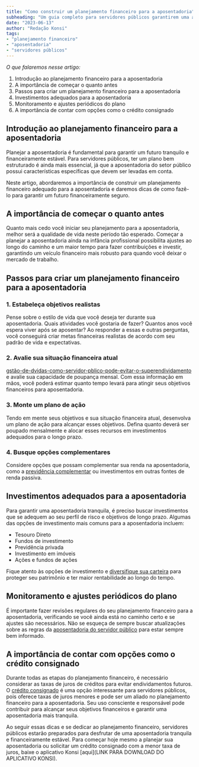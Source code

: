 ```yaml
---
title: "Como construir um planejamento financeiro para a aposentadoria"
subheading: "Um guia completo para servidores públicos garantirem uma aposentadoria tranquila"
date: "2023-06-13"
author: "Redação Konsi"
tags:
- "planejamento financeiro"
- "aposentadoria"
- "servidores públicos"
---
```


_O que falaremos nesse artigo:_
1. Introdução ao planejamento financeiro para a aposentadoria
2. A importância de começar o quanto antes
3. Passos para criar um planejamento financeiro para a aposentadoria
4. Investimentos adequados para a aposentadoria
5. Monitoramento e ajustes periódicos do plano
6. A importância de contar com opções como o crédito consignado

## Introdução ao planejamento financeiro para a aposentadoria

Planejar a aposentadoria é fundamental para garantir um futuro tranquilo e financeiramente estável. Para servidores públicos, ter um plano bem estruturado é ainda mais essencial, já que a aposentadoria do setor público possui características específicas que devem ser levadas em conta. 

Neste artigo, abordaremos a importância de construir um planejamento financeiro adequado para a aposentadoria e daremos dicas de como fazê-lo para garantir um futuro financeiramente seguro. 

## A importância de começar o quanto antes

Quanto mais cedo você iniciar seu planejamento para a aposentadoria, melhor será a qualidade de vida neste período tão esperado. Começar a planejar a aposentadoria ainda na infância profissional possibilita ajustes ao longo do caminho e um maior tempo para fazer contribuições e investir, garantindo um veículo financeiro mais robusto para quando você deixar o mercado de trabalho. 

## Passos para criar um planejamento financeiro para a aposentadoria

### 1. Estabeleça objetivos realistas

Pense sobre o estilo de vida que você deseja ter durante sua aposentadoria. Quais atividades você gostaria de fazer? Quantos anos você espera viver após se aposentar? Ao responder a essas e outras perguntas, você conseguirá criar metas financeiras realistas de acordo com seu padrão de vida e expectativas. 

### 2. Avalie sua situação financeira atual

[gstão-de-dvidas-como-servidor-pblico-pode-evitar-o-superendividamento](https://www.konsi.com.br/postagens/gestao-de-dvidas-como-servidor-pblico-pode-evitar-o-superendividamento) e avalie sua capacidade de poupança mensal. Com essa informação em mãos, você poderá estimar quanto tempo levará para atingir seus objetivos financeiros para aposentadoria.

### 3. Monte um plano de ação

Tendo em mente seus objetivos e sua situação financeira atual, desenvolva um plano de ação para alcançar esses objetivos. Defina quanto deverá ser poupado mensalmente e alocar esses recursos em investimentos adequados para o longo prazo. 

### 4. Busque opções complementares

Considere opções que possam complementar sua renda na aposentadoria, como a [previdência complementar](https://www.konsi.com.br/postagens/previdncia-complementar-para-servidores-pblicos-saiba-mais-sobre-essa-opo-de-investimento) ou investimentos em outras fontes de renda passiva.

## Investimentos adequados para a aposentadoria

Para garantir uma aposentadoria tranquila, é preciso buscar investimentos que se adequem ao seu perfil de risco e objetivos de longo prazo. Algumas das opções de investimento mais comuns para a aposentadoria incluem:

- Tesouro Direto
- Fundos de investimento
- Previdência privada
- Investimento em imóveis
- Ações e fundos de ações

Fique atento às opções de investimento e [diversifique sua carteira](https://www.konsi.com.br/postagens/investindo-seu-dinheiro-como-servidor-pblico-opes-seguras-e-rentveis) para proteger seu patrimônio e ter maior rentabilidade ao longo do tempo. 

## Monitoramento e ajustes periódicos do plano

É importante fazer revisões regulares do seu planejamento financeiro para a aposentadoria, verificando se você ainda está no caminho certo e se ajustes são necessários. Não se esqueça de sempre buscar atualizações sobre as regras da [aposentadoria do servidor público](https://www.konsi.com.br/postagens/aposentadoria-do-servidor-publico-sp-saiba-mais-sobre-o-reajuste) para estar sempre bem informado. 

## A importância de contar com opções como o crédito consignado

Durante todas as etapas do planejamento financeiro, é necessário considerar as taxas de juros de créditos para evitar endividamentos futuros. O [crédito consignado](https://www.konsi.com.br/postagens/4-habitos-financeiros-saudaveis-servidor-publico) é uma opção interessante para servidores públicos, pois oferece taxas de juros menores e pode ser um aliado no planejamento financeiro para a aposentadoria. Seu uso consciente e responsável pode contribuir para alcançar seus objetivos financeiros e garantir uma aposentadoria mais tranquila. 

Ao seguir essas dicas e se dedicar ao planejamento financeiro, servidores públicos estarão preparados para desfrutar de uma aposentadoria tranquila e financeiramente estável. Para começar hoje mesmo a planejar sua aposentadoria ou solicitar um crédito consignado com a menor taxa de juros, baixe o aplicativo Konsi [aqui](LINK PARA DOWNLOAD DO APLICATIVO KONSI).